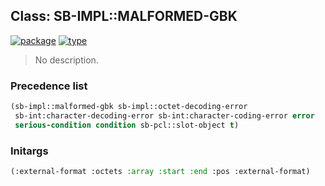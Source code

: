 ## Class: SB-IMPL::MALFORMED-GBK
[![package](https://img.shields.io/badge/Package-SB--IMPL-5f9ea0.svg?style=social&colorA=999999)](../) [![type](https://img.shields.io/badge/Type-Class-5f9ea0.svg?style=social&colorA=999999)](../#class) 

> No description.

### Precedence list
```cl
(sb-impl::malformed-gbk sb-impl::octet-decoding-error
 sb-int:character-decoding-error sb-int:character-coding-error error
 serious-condition condition sb-pcl::slot-object t)
```
### Initargs
```cl
(:external-format :octets :array :start :end :pos :external-format)
```
